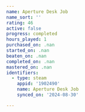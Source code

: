 ```yaml
---
name: Aperture Desk Job
name_sort: ''
rating: 46
active: false
progress: completed
hours_played: 1
purchased_on: .nan
started_on: .nan
beaten_on: .nan
completed_on: .nan
mastered_on: .nan
identifiers:
  - type: steam
    appid: '1902490'
    name: Aperture Desk Job
    synced_on: '2024-08-30'

---
```

